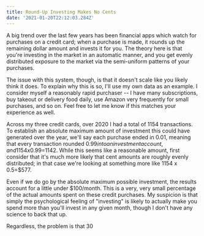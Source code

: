 ```yaml
---
title: Round-Up Investing Makes No Cents
date: '2021-01-20T22:12:03.284Z'
---
```


A big trend over the last few years has been financial apps which watch for purchases on a credit card; when a purchase is made, it rounds up the remaining dollar amount and invests it for you. The theory here is that you're investing in the market in an automatic manner, and you get evenly distributed exposure to the market via the semi-uniform patterns of your purchases.

The issue with this system, though, is that it doesn't scale like you likely think it does. To explain why this is so, I'll use my own data as an example. I consider myself a reasonably rapid purchaser -- I have many subscriptions, buy takeout or delivery food daily, use Amazon very frequently for small purchases, and so on. Feel free to let me know if this matches your experience as well.

Across my three credit cards, over 2020 I had a total of 1154 transactions. To establish an absolute maximum amount of investment this could have generated over the year, we'll say each purchase ended in 0.01, meaning that every transaction rounded $0.99 into an investment account, and 1154 x 0.99=$1142. While this seems like a reasonable amount, first consider that it's much more likely that cent amounts are roughly evenly distributed; in that case we're looking at something more like 1154 x 0.5=$577.

Even if we do go by the absolute maximum possible investment, the results account for a little under $100/month. This is a very, very small percentage of the actual amounts spent on these credit purchases. My suspicion is that simply the psychological feeling of "investing" is likely to actually make you spend more than you'll invest in any given month, though I don't have any science to back that up.

Regardless, the problem is that 30 
